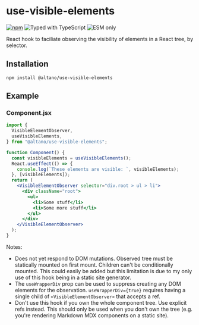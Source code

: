 # use-visible-elements

[![npm](https://badgen.net/npm/v/@altano/use-visible-elements)](https://www.npmjs.com/package/@altano/use-visible-elements) ![Typed with TypeScript](https://badgen.net/npm/types/@altano/use-visible-elements) ![ESM only](https://badgen.net/badge/module/esm%20only?icon=js)

React hook to faciliate observing the visibility of elements in a React tree, by selector.

## Installation

`npm install @altano/use-visible-elements`

## Example

### Component.jsx

```jsx
import {
  VisibleElementObserver,
  useVisibleElements,
} from "@altano/use-visible-elements";

function Component() {
  const visibleElements = useVisibleElements();
  React.useEffect(() => {
    console.log(`These elements are visible: `, visibleElements);
  }, [visibleElements]);
  return (
    <VisibleElementObserver selector="div.root > ul > li">
      <div className="root">
        <ul>
          <li>Some stuff</li>
          <li>Some more stuff</li>
        </ul>
      </div>
    </VisibleElementObserver>
  );
}
```

Notes:

- Does not yet respond to DOM mutations. Observed tree must be statically mounted on first mount. Children can't be conditionally mounted. This could easily be added but this limitation is due to my only use of this hook being in a static site generator.
- The `useWrapperDiv` prop can be used to suppress creating any DOM elements for the observation. `useWrapperDiv={true}` requires having a single child of `<VisibleElementObserver>` that accepts a ref.
- Don't use this hook if you own the whole component tree. Use explicit refs instead. This should only be used when you don't own the tree (e.g. you're rendering Markdown MDX components on a static site).
